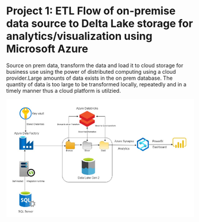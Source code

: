 # Project 1: ETL Flow of on-premise data source to Delta Lake storage for analytics/visualization using Microsoft Azure

Source on prem data, transform the data and load it to cloud storage for business use using the power of distributed computing using a cloud provider.Large amounts of data exists in the on prem database. The quantity of data is too large to be transformed locally, repeatedly and in a timely manner thus a cloud platform is utilzied.

![name](etl.png)
